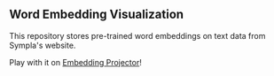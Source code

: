 Word Embedding Visualization
----------------------------

This repository stores pre-trained word embeddings on text data from Sympla's website.

Play with it on [Embedding Projector](https://projector.tensorflow.org/?config=https://raw.githubusercontent.com/sympla/public-word-embedding/master/embedding_projector_config.json)!
